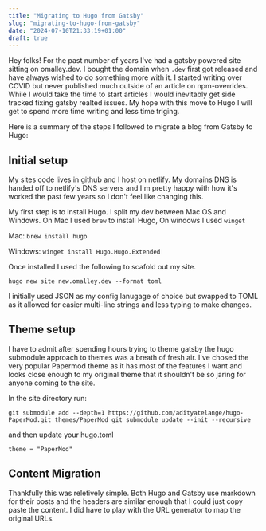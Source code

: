 ```yaml
---
title: "Migrating to Hugo from Gatsby"
slug: "migrating-to-hugo-from-gatsby"
date: "2024-07-10T21:33:19+01:00"
draft: true
---
```


Hey folks! For the past number of years I've had a gatsby powered site sitting on omalley.dev. I bought the domain when `.dev` first got released and have always wished to do something more with it. I started writing over COVID but never published much outside of an article on npm-overrides. While I would take the time to start articles I would inevitably get side tracked fixing gatsby realted issues. My hope with this move to Hugo I will get to spend more time writing and less time triging.

Here is a summary of the steps I followed to migrate a blog from Gatsby to Hugo:

## Initial setup
My sites code lives in github and I host on netlify. My domains DNS is handed off to netlify's DNS servers and I'm pretty happy with how it's worked the past few years so I don't feel like changing this. 

My first step is to install Hugo. I split my dev between Mac OS and Windows. On Mac I used `brew` to install Hugo, On windows I used `winget`

Mac: `brew install hugo`

Windows: `winget install Hugo.Hugo.Extended`

Once installed I used the following to scafold out my site.

`hugo new site new.omalley.dev --format toml`

I initially used JSON as my config lanugage of choice but swapped to TOML as it allowed for easier multi-line strings and less typing to make changes. 

## Theme setup
I have to admit after spending hours trying to theme gatsby the hugo submodule approach to themes was a breath of fresh air. I've chosed the very popular Papermod theme as it has most of the features I want and looks close enough to my original theme that it shouldn't be so jaring for anyone coming to the site.

In the site directory run:

`git submodule add --depth=1 https://github.com/adityatelange/hugo-PaperMod.git themes/PaperMod
git submodule update --init --recursive`

and then update your hugo.toml

`theme = "PaperMod"`

## Content Migration
Thankfully this was reletively simple. Both Hugo and Gatsby use markdown for their posts and the headers are similar enough that I could just copy paste the content. I did have to play with the URL generator to map the original URLs.



